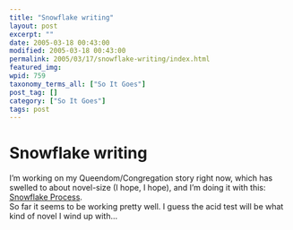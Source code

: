 ```yaml
---
title: "Snowflake writing"
layout: post
excerpt: ""
date: 2005-03-18 00:43:00
modified: 2005-03-18 00:43:00
permalink: 2005/03/17/snowflake-writing/index.html
featured_img: 
wpid: 759
taxonomy_terms_all: ["So It Goes"]
post_tag: []
category: ["So It Goes"]
tags: post
---
```


# Snowflake writing

I’m working on my Queendom/Congregation story right now, which has swelled to about novel-size (I hope, I hope), and I’m doing it with this:  
[Snowflake Process](http://www.rsingermanson.com/html/the_snowflake.html).  
So far it seems to be working pretty well. I guess the acid test will be what kind of novel I wind up with…